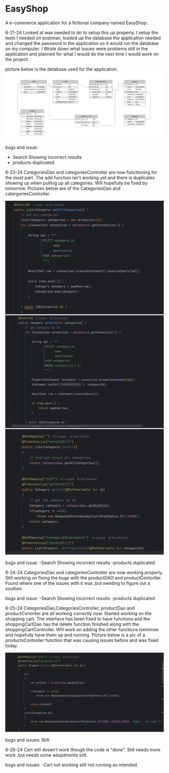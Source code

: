 # EasyShop
A e-commerce application for a fictional company named EasyShop.


6-21-24
Looked at was needed to do to setup this up properly. I setup the tests I needed on postman, loaded up the database the application needed and changed the password in the application so it would run the database on my computer. I Wrote down what issues were problems still in the application and planned for what I would do the next time I would work on the project.

picture below is the database used for the application.
![alt text](DatabaseScreenshotCapstone3.jpg)

bugs and issue:
- Search Showing incorrect results
- products duplicated

6-23-24
 CategoriesDao and categoriesController are now functioning for the most part. The add function isn't working yet and there is duplicates showing up when pulling up all categories. Will hopefully be fixed by tomorrow.
 Pictures below are of the CategoriesDao and catergoriesController.

 ![alt text](<Screenshot 2024-06-27 155455.jpg>)
 ![alt text](<Screenshot 2024-06-27 155536.jpg>)
![alt text](<Screenshot 2024-06-27 155812-1.jpg>)

 bugs and issue:
 -Search Showing incorrect results
 -products duplicated

 6-24-24
 CategoriesDao and categoriesController are now working properly. Still working on fixing the bugs with the productDAO and productContorller. Found where one of the issues with it was ,but needing to figure out a soultion.

 bugs and issue:
 -Search Showing incorrect results
 -products duplicated

 6-25-24
 CategoriesDao,CategoriesController, productDao and productConorller are all working correctly now. Started working on the shopping cart. The interface has been fixed to have functions and the shoppingCartDao has the delete function finished along with the shoppingCartController. Will work on adding the other functions tommrow and hopefully have them up and running.
 Picture below is a pic of a productsController function that was causing issues before and was fixed today. 

![alt text](<Screenshot 2024-06-27 160140.jpg>)

 bugs and issues: N/A

 6-26-24
 Cart still dosen't work though the code is "done". Still needs more work ,but needs some adujstments still.

 bugs and issues: 
 -Cart not working still not running as intended.